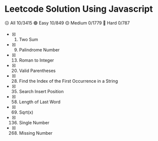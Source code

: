 # Leetcode Solution Using Javascript

:frowning_face: All 10/3415
:green_circle: Easy 10/849
:yellow_circle: Medium 0/1779
:red_circle: Hard 0/787
- [x] 1. Two Sum
- [x] 9. Palindrome Number
- [x] 13. Roman to Integer
- [x] 20. Valid Parentheses
- [x] 28. Find the Index of the First Occurrence in a String
- [x] 35. Search Insert Position
- [x] 58. Length of Last Word
- [x] 69. Sqrt(x)
- [x] 136. Single Number
- [x] 268. Missing Number